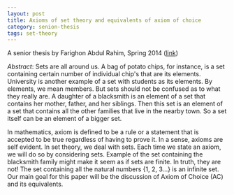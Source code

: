 ```yaml
---
layout: post
title: Axioms of set theory and equivalents of axiom of choice
category: senion-thesis
tags: set-theory
---
```


A senior thesis by Farighon Abdul Rahim, Spring 2014 ([link](http://scholarworks.boisestate.edu/math_undergraduate_theses/1/))<!--more-->

*Abstract*: Sets are all around us. A bag of potato chips, for instance, is a set containing certain number of individual chip's that are its elements. University is another example of a set with students as its elements. By elements, we mean members. But sets should not be confused as to what they really are. A daughter of a blacksmith is an element of a set that contains her mother, father, and her siblings. Then this set is an element of a set that contains all the other families that live in the nearby town. So a set itself can be an element of a bigger set.

In mathematics, axiom is defined to be a rule or a statement that is accepted to be true regardless of having to prove it. In a sense, axioms are self evident. In set theory, we deal with sets. Each time we state an axiom, we will do so by considering sets. Example of the set containing the blacksmith family might make it seem as if sets are finite. In truth, they are not! The set containing all the natural numbers {1, 2, 3...} is an infinite set. Our main goal for this paper will be the discussion of Axiom of Choice (AC) and its equivalents.
